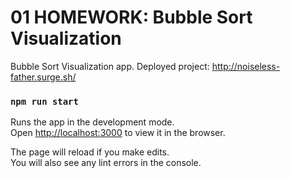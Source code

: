 # 01 HOMEWORK: Bubble Sort Visualization

Bubble Sort Visualization app. Deployed project: http://noiseless-father.surge.sh/

### `npm run start`

Runs the app in the development mode.\
Open [http://localhost:3000](http://localhost:3000) to view it in the browser.

The page will reload if you make edits.\
You will also see any lint errors in the console.
